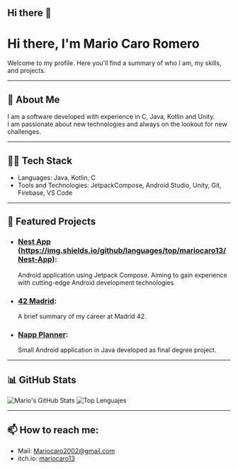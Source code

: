 ## Hi there 👋

<!--
**mariocaro13/mariocaro13** is a ✨ _special_ ✨ repository because its `README.md` (this file) appears on your GitHub profile.

Here are some ideas to get you started:

- 🔭 I’m currently working on ...
- 🌱 I’m currently learning ...
- 👯 I’m looking to collaborate on ...
- 🤔 I’m looking for help with ...
- 💬 Ask me about ...
- 📫 How to reach me: ...
- 😄 Pronouns: ...
- ⚡ Fun fact: ...
-->
# Hi there, I'm Mario Caro Romero

Welcome to my profile. Here you'll find a summary of who I am, my skills, and projects.

---

## 💬 About Me

I am a software developed with experience in C, Java, Kotlin and Unity.  
I am passionate about new technologies and always on the lookout for new challenges.

---

## 🧑‍💻 Tech Stack

- Languages: Java, Kotlin, C
- Tools and Technologies: JetpackCompose, Android Studio, Unity, Git, Firebase, VS Code  

---

## 🔭 Featured Projects

- ### **[Nest App](https://github.com/mariocaro13/Nest-App)** (https://img.shields.io/github/languages/top/mariocaro13/Nest-App):
  Android application using Jetpack Compose. Aiming to gain experience with cutting-edge Android development technologies.

- ### **[42 Madrid](https://github.com/mariocaro13/42_Madrid)**:  
  A brief summary of my career at Madrid 42.
  
- ### **[Napp Planner](https://github.com/mariocaro13/NapPlanner)**:  
  Small Android application in Java developed as final degree project.  

---
## 📊 GitHub Stats

![Mario's GitHub Stats](https://github-readme-stats.vercel.app/api?username=mariocaro13&show_icons=true&theme=dark&hide_border=true)
![Top Lenguajes](https://github-readme-stats.vercel.app/api/top-langs?username=mariocaro13&layout=compact&theme=dark&hide_border=true)

---
## 📫 How to reach me:
- Mail: Mariocaro2002@gmail.com
- itch.io: [mariocaro13](https://mariocaro13.itch.io)
